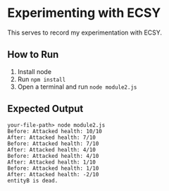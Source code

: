# Experimenting with ECSY
This serves to record my experimentation with ECSY.

## How to Run

1. Install node
2. Run ```npm install```
3. Open a terminal and run ```node module2.js```

## Expected Output

```
your-file-path> node module2.js
Before: Attacked health: 10/10
After: Attacked health: 7/10 
Before: Attacked health: 7/10
After: Attacked health: 4/10 
Before: Attacked health: 4/10
After: Attacked health: 1/10 
Before: Attacked health: 1/10
After: Attacked health: -2/10
entityB is dead.
```